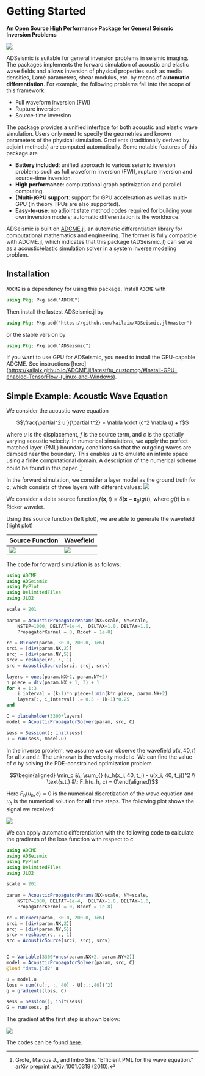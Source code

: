 # Getting Started

**An Open Source High Performance Package for General Seismic Inversion Problems**

![](./assets/icon.png)

ADSeismic is suitable for general inversion problems in seismic imaging. The packages implements the forward simulation of acoustic and elastic wave fields and allows inversion of physical properties such as media densities, Lamé parameters, shear modulus, etc. by means of **automatic differentiation**. For example, the following problems fall into the scope of this framework

- Full waveform inversion (FWI)
- Rupture inversion
- Source-time inversion

The package provides a unified interface for both acoustic and elastic wave simulation. Users only need to specify the geometries and known parameters of the physical simulation. Gradients (traditionally derived by adjoint methods) are computed automatically. Some notable features of this package are

- **Battery included**: unified approach to various seismic inversion problems such as full waveform inversion (FWI), rupture inversion and source-time inversion.
- **High performance**: computational graph optimization and parallel computing. 
- **(Multi-)GPU support**: support for GPU acceleration as well as multi-GPU (in theory TPUs are also supported).
- **Easy-to-use**: no adjoint state method codes required for building your own inversion models; automatic differentiation is the workhorce.

ADSeismic is built on [ADCME.jl](https://github.com/kailaix/ADCME.jl/), an automatic differentiation library for computational mathematics and engineering. The former is fully compatible with ADCME.jl, which indicates that this package (ADSeismic.jl) can serve as a acoustic/elastic simulation solver in a system inverse modeling problem. 

## Installation

`ADCME` is a dependency for using this package. Install `ADCME` with
```julia
using Pkg; Pkg.add("ADCME")
```

Then install the lastest ADSeismic.jl by
```julia
using Pkg; Pkg.add("https://github.com/kailaix/ADSeismic.jl#master")
```
or the stable version by 
```julia
using Pkg; Pkg.add("ADSeismic")
```

If you want to use GPU for ADSeismic, you need to install the GPU-capable ADCME. See instructions [here](https://kailaix.github.io/ADCME.jl/latest/tu_customop/#Install-GPU-enabled-TensorFlow-(Linux-and-Windows).


## Simple Example: Acoustic Wave Equation 

We consider the acoustic wave equation 

$$\frac{\partial^2 u }{\partial t^2} = \nabla \cdot (c^2 \nabla u) + f$$

where $u$ is the displacement, $f$ is the source term, and $c$ is the spatially varying acoustic velocity. In numerical simulations, we apply the perfect matched layer (PML) boundary conditions so that the outgoing waves are damped near the boundary. This enables us to emulate an infinite space using a finite computational domain. A description of the numerical scheme could be found in this paper. [^pml]

[^pml]: Grote, Marcus J., and Imbo Sim. "Efficient PML for the wave equation." arXiv preprint arXiv:1001.0319 (2010).

In the forward simulation, we consider a layer model as the ground truth for $c$, which consists of three layers with different values:
![](./asset/index/model.png)

We consider a delta source function $f(\mathbf{x}, t) = \delta(\mathbf{x}-\mathbf{x}_0)g(t)$, where $g(t)$ is a Ricker wavelet. 

Using this source function (left plot), we are able to generate the wavefield (right plot)


| Source Function      | Wavefield |
| ----------- | ----------- |
| ![](./assets/../asset/index/ricker.png)      | ![](./assets/../asset/index/wavefield.gif)       |

The code for forward simulation is as follows:

```julia
using ADCME
using ADSeismic
using PyPlot
using DelimitedFiles
using JLD2 

scale = 201
 
param = AcousticPropagatorParams(NX=scale, NY=scale, 
    NSTEP=1000, DELTAT=1e-4,  DELTAX=1.0, DELTAY=1.0,
    PropagatorKernel = 0, Rcoef = 1e-8)

rc = Ricker(param, 30.0, 200.0, 1e6)
srci = [div(param.NX,2)]
srcj = [div(param.NY,5)]
srcv = reshape(rc, :, 1)
src = AcousticSource(srci, srcj, srcv)

layers = ones(param.NX+2, param.NY+2)
n_piece = div(param.NX + 1, 3) + 1
for k = 1:3
    i_interval = (k-1)*n_piece+1:min(k*n_piece, param.NX+2)
    layers[:, i_interval] .= 0.5 + (k-1)*0.25
end

C = placeholder(3300*layers)
model = AcousticPropagatorSolver(param, src, C)

sess = Session(); init(sess)
u = run(sess, model.u)
```


In the inverse problem, we assume we can observe the wavefield $u(x, 40, t)$ for all $x$ and $t$. The unknown is the velocity model $c$. We can find the value of $c$ by solving the PDE-constrained optimization problem 

$$\begin{aligned} \min_c &\; \sum_{} (u_h(x_i, 40, t_j) - u(x_i, 40, t_j))^2 \\ \text{s.t.} &\; F_h(u_h, c) = 0\end{aligned}$$

Here $F_h(u_h, c)=0$ is the numerical discretization of the wave equation and $u_h$ is the numerical solution for **all** time steps. The following plot shows the signal we received:

![](./asset/index/signal.png)

We can apply automatic differentiation with the following code to calculate the gradients of the loss function with respect to $c$

```julia
using ADCME
using ADSeismic
using PyPlot
using DelimitedFiles
using JLD2 

scale = 201
 
param = AcousticPropagatorParams(NX=scale, NY=scale, 
    NSTEP=1000, DELTAT=1e-4,  DELTAX=1.0, DELTAY=1.0,
    PropagatorKernel = 0, Rcoef = 1e-8)

rc = Ricker(param, 30.0, 200.0, 1e6)
srci = [div(param.NX,2)]
srcj = [div(param.NY,5)]
srcv = reshape(rc, :, 1)
src = AcousticSource(srci, srcj, srcv)


C = Variable(3300*ones(param.NX+2, param.NY+2))
model = AcousticPropagatorSolver(param, src, C)
@load "data.jld2" u 

U = model.u
loss = sum((u[:, :, 40] - U[:,:,40])^2)
g = gradients(loss, C)

sess = Session(); init(sess)
G = run(sess, g)
```

The gradient at the first step is shown below:

![](./asset/index/gradient.png)

The codes can be found [here](https://github.com/kailaix/ADSeismic.jl/tree/master/examples/benchmark0223).